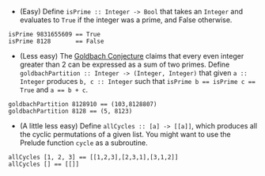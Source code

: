 * (Easy) Define `isPrime :: Integer -> Bool` that takes an `Integer` and evaluates to `True` if the integer was a prime, and False otherwise.

```
isPrime 9831655609 == True
isPrime 8128       == False
```

* (Less easy) The [Goldbach Conjecture](https://en.wikipedia.org/wiki/Goldbach%27s_conjecture) claims that every even integer greater than 2 can be expressed as a sum of two primes. Define `goldbachPartition :: Integer -> (Integer, Integer)` that given `a :: Integer` produces `b, c :: Integer` such that `isPrime b == isPrime c == True` and `a == b + c`.

```
goldbachPartition 8128910 == (103,8128807)
goldbachPartition 8128 == (5, 8123)
```

* (A little less easy) Define `allCycles :: [a] -> [[a]]`, which produces all the cyclic permutations of a given list. You might want to use the Prelude function `cycle` as a subroutine.

```
allCycles [1, 2, 3] == [[1,2,3],[2,3,1],[3,1,2]]
allCycles [] == [[]]
```
